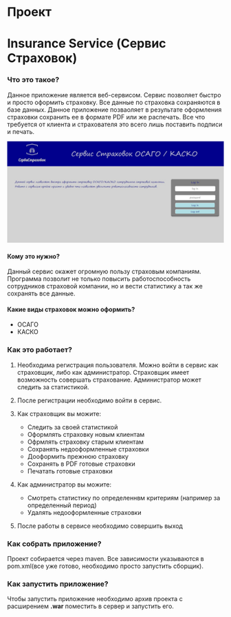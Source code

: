 # Проект #

# Insurance Service (Сервис Страховок)  #

### Что это такое? ###

Данное приложение является веб-сервисом. Сервис позволяет быстро и просто оформить страховку.
Все данные по страховка сохраняются в базе данных. Данное приложение позваоляет в результате
оформления страховки сохранить ее в формате PDF или же распечать. Все что требуется от клиента и страхователя
это всего лишь поставить подписи и печать.

![main](view/src/main/webapp/resources/Main.jpg "Главная страница")

#### Кому это нужно? ####

Данный сервис окажет огромную пользу страховым компаниям. Программа позволит не только
повысить работоспособность сотрудников страховой компании, но и вести статистику а так
же сохранять все данные.

#### Какие виды страховок можно оформить? ####

* ОСАГО
* КАСКО

### Как это работает? ###

1. Необходима регистрация пользователя. Можно войти в сервис как страховщик, либо как администратор.
Страховщик имеет возможность совершать страхование. Администратор может следить за статистикой.

2. После регистрации необходимо войти в сервис.

3. Как страховщик вы можите:
    
    * Следить за своей статистикой
    * Оформлять страховку новым клиентам
    * Офрмлять страховку старым клиентам
    * Сохранять недооформленные страховки
    * Дооформить прежнюю страховку
    * Сохранять в PDF готовые страховки
    * Печатать готовые страховки
    
4. Как администратор вы можите:

    * Смотреть статистику по определеннвм критериям (например за определенный период)
    * Удалять недооформленные страховки
    
5. После работы в сервисе необходимо совершить выход

### Как собрать приложение? ###

Проект собирается через maven. Все зависимости указываются в pom.xml(все уже готово, необходимо просто запустить
сборщик).

### Как запустить приложение? ###

Чтобы запустить приложение необходимо архив проекта с расширением **.war** поместить в сервер и запустить его.
